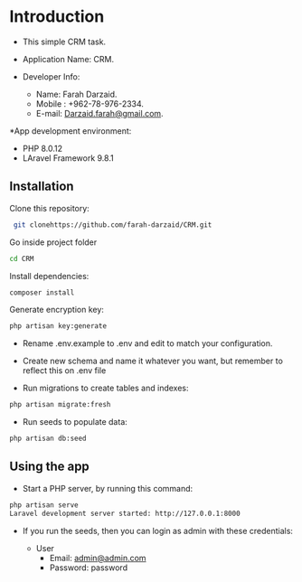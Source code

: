 # Introduction

* This simple CRM task.

* Application Name: CRM.

* Developer Info:
  * Name: Farah Darzaid.
  * Mobile : +962-78-976-2334.
  * E-mail: Darzaid.farah@gmail.com.

*App development environment:
   * PHP 8.0.12
   * LAravel Framework 9.8.1

## Installation

Clone this repository: 

```bash
 git clonehttps://github.com/farah-darzaid/CRM.git
```

Go inside project folder

```bash
cd CRM
```

Install dependencies:

```bash
composer install
```

Generate encryption key:

```bash
php artisan key:generate
```

* Rename .env.example to .env and edit to match your configuration.

* Create new schema and name it whatever you want, but remember to reflect this on .env file

* Run migrations to create tables and indexes:

``` bash
php artisan migrate:fresh
```

* Run seeds to populate data:
``` bash
php artisan db:seed
```

## Using the app
* Start a PHP server, by running this command:

``` bash
php artisan serve
Laravel development server started: http://127.0.0.1:8000
```

* If you run the seeds, then you can login as admin with these credentials:

    * User     
      * Email: admin@admin.com
      * Password: password
